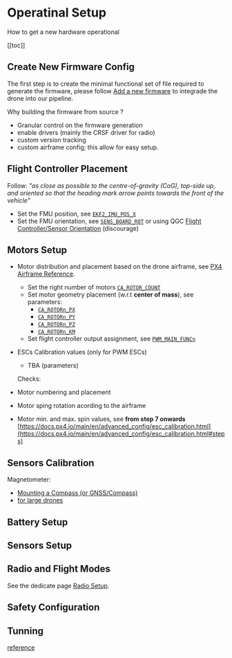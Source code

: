 # Operatinal Setup

How to get a new hardware operational

[[toc]]

## Create New Firmware Config

The first step is to create the minimal functional set of file required to generate the firmware, please follow [Add a new firmware](https://github.com/EOLab-HSRW/drones-fw/blob/main/add.md) to integrade the drone into our pipeline.

Why building the firmware from source ?
- Granular control on the firmware generation
- enable drivers (mainly the CRSF driver for radio)
- custom version tracking
- custom airframe config; this allow for easy setup.

## Flight Controller Placement

Follow: *"as close as possible to the centre-of-gravity (CoG), top-side up, and oriented so that the heading mark arrow points towards the front of the vehicle"*

- Set the FMU position, see [`EKF2_IMU_POS_X`](https://docs.px4.io/main/en/advanced_config/parameter_reference.html#EKF2_IMU_POS_X)
- Set the FMU orientation, see [`SENS_BOARD_ROT`](https://docs.px4.io/main/en/advanced_config/parameter_reference.html#SENS_BOARD_ROT) or using QGC [Flight Controller/Sensor Orientation](https://docs.px4.io/main/en/config/flight_controller_orientation.html) (discourage)

## Motors Setup

- Motor distribution and placement based on the drone airframe, see [PX4 Airframe Reference](https://docs.px4.io/main/en/airframes/airframe_reference.html).
  - Set the right number of motors [`CA_ROTOR_COUNT`](https://docs.px4.io/main/en/advanced_config/parameter_reference.html#CA_ROTOR_COUNT)
  - Set motor geometry placement (w.r.t **center of mass**), see parameters:
    - [`CA_ROTORn_PX`](https://docs.px4.io/main/en/advanced_config/parameter_reference.html#CA_ROTOR0_PX)
    - [`CA_ROTORn_PY`](https://docs.px4.io/main/en/advanced_config/parameter_reference.html#CA_ROTOR0_PY)
    - [`CA_ROTORn_PZ`](https://docs.px4.io/main/en/advanced_config/parameter_reference.html#CA_ROTOR0_PZ)
    - [`CA_ROTORn_KM`](https://docs.px4.io/main/en/advanced_config/parameter_reference.html#CA_ROTOR0_KM)
  - Set flight controller output assignment, see [`PWM_MAIN_FUNCn`](https://docs.px4.io/main/en/advanced_config/parameter_reference.html#PWM_MAIN_FUNC1)
- ESCs Calibration values (only for PWM ESCs)
  - TBA (parameters)

  Checks:
- Motor numbering and placement
- Motor sping rotation acording to the airframe
- Motor min. and max. spin values, see **from step 7 onwards** [https://docs.px4.io/main/en/advanced_config/esc_calibration.html](https://docs.px4.io/main/en/advanced_config/esc_calibration.html#steps)

## Sensors Calibration

Magnetometer:
- [Mounting a Compass (or GNSS/Compass) ](https://docs.px4.io/main/en/assembly/mount_gps_compass.html)
- [for large drones](https://docs.px4.io/main/en/config/compass.html#large-vehicle-calibration)

## Battery Setup

## Sensors Setup

## Radio and Flight Modes

See the dedicate page [Radio Setup](/development/radio-setup).

## Safety Configuration

## Tunning


[reference](https://docs.px4.io/main/en/advanced_config/)
